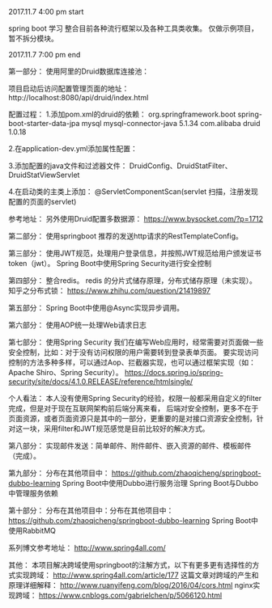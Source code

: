2017.11.7  4:00 pm start

spring boot 学习
整合目前各种流行框架以及各种工具类收集。
仅做示例项目，暂不拆分模块。

2017.11.7  7:00 pm end

第一部分：
使用阿里的Druid数据库连接池：

项目启动后访问配置管理页面的地址：
http://localhost:8080/api/druid/index.html

配置过程：
1.添加pom.xml的druid的依赖：
        <dependency>
            <groupId>org.springframework.boot</groupId>
            <artifactId>spring-boot-starter-data-jpa</artifactId>
        </dependency>
        <!--mysql数据库驱动-->
        <dependency>
            <groupId>mysql</groupId>
            <artifactId>mysql-connector-java</artifactId>
            <version>5.1.34</version>
        </dependency>
        <!--druid数据库连接池  优秀的连接池-->
        <dependency>
            <groupId>com.alibaba</groupId>
            <artifactId>druid</artifactId>
            <version>1.0.18</version>
        </dependency>
        
2.在application-dev.yml添加属性配置：

3.添加配置的java文件和过滤器文件：
    DruidConfig、DruidStatFilter、DruidStatViewServlet
    
4.在启动类的主类上添加：
    @ServletComponentScan(servlet 扫描，注册发现配置的页面的servlet)

参考地址：
另外使用Druid配置多数据源：
https://www.bysocket.com/?p=1712


第二部分：
使用springboot 推荐的发送http请求的RestTemplateConfig。

第三部分：
使用JWT规范，处理用户登录信息，并按照JWT规范给用户颁发证书token（jwt）。
Spring Boot中使用Spring Security进行安全控制

第四部分：
整合redis。
redis 的分片式储存原理，分布式储存原理（未实现）。
知乎之分布式锁：
https://www.zhihu.com/question/21419897

第五部分：
Spring Boot中使用@Async实现异步调用。

第六部分：
使用AOP统一处理Web请求日志

第七部分：
使用Spring Security
我们在编写Web应用时，经常需要对页面做一些安全控制，比如：对于没有访问权限的用户需要转到登录表单页面。
要实现访问控制的方法多种多样，可以通过Aop、拦截器实现，也可以通过框架实现（如：Apache Shiro、Spring Security）。
https://docs.spring.io/spring-security/site/docs/4.1.0.RELEASE/reference/htmlsingle/

个人看法：
    本人没有使用Spring Security的经验，权限一般都采用自定义的filter完成，但是对于现在互联网架构前后端分离来看，
后端对安全控制，更多不在于页面资源，或者页面资源只是其中的一部分，更重要的是对接口资源安全控制，针对这一块，采用filter和JWT规范感觉是目前比较好的解决方式。

第八部分：
实现邮件发送：简单邮件、附件邮件、嵌入资源的邮件、模板邮件（完成）。

第九部分：
分布在其他项目中：
https://github.com/zhaoqicheng/springboot-dubbo-learning
Spring Boot中使用Dubbo进行服务治理
Spring Boot与Dubbo中管理服务依赖

第十部分：
分布在其他项目中：分布在其他项目中：
https://github.com/zhaoqicheng/springboot-dubbo-learning
Spring Boot中使用RabbitMQ

系列博文参考地址：
http://www.spring4all.com/

其他：
本项目解决跨域使用springboot的注解方式，以下有更多更有选择性的方式实现跨域：
http://www.spring4all.com/article/177
这篇文章对跨域的产生和原理详细解释：
http://www.ruanyifeng.com/blog/2016/04/cors.html
nginx实现跨域：
https://www.cnblogs.com/gabrielchen/p/5066120.html















